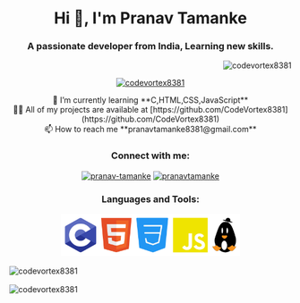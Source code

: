 <h1 align="center">Hi 👋, I'm Pranav Tamanke</h1>
<h3 align="center">A passionate developer from India, Learning new skills.</h3>

<p align="right"> <img src="https://komarev.com/ghpvc/?username=codevortex8381&label=Profile%20views&color=0e75b6&style=flat" alt="codevortex8381" /> </p>

<p align="center"> <a href="https://github.com/ryo-ma/github-profile-trophy"><img src="https://github-profile-trophy.vercel.app/?username=codevortex8381" alt="codevortex8381" /></a> </p>

<p align="center">🌱 I’m currently learning **C,HTML,CSS,JavaScript**<br>👨‍💻 All of my projects are available at [https://github.com/CodeVortex8381](https://github.com/CodeVortex8381)<br>📫 How to reach me **pranavtamanke8381@gmail.com**</p>

<h3 align="center">Connect with me:</h3>
<p align="center">
<a href="https://linkedin.com/in/pranav-tamanke" target="blank"><img align="center" src="https://raw.githubusercontent.com/rahuldkjain/github-profile-readme-generator/master/src/images/icons/Social/linked-in-alt.svg" alt="pranav-tamanke" height="30" width="40" /></a>
<a href="https://instagram.com/pranavtamanke" target="blank"><img align="center" src="https://raw.githubusercontent.com/rahuldkjain/github-profile-readme-generator/master/src/images/icons/Social/instagram.svg" alt="pranavtamanke" height="30" width="40" /></a>
</p>

<h3 align="center">Languages and Tools:</h3>
<p align="center"><img src="https://github.com/CodeVortex8381/CodeVortex8381/blob/main/Logo's.png?raw=true" height="75px" alt="Language & Tools" algin="center"></p>

<p><img align="center" src="https://github-readme-stats.vercel.app/api/top-langs?username=codevortex8381&show_icons=true&locale=en&layout=compact" alt="codevortex8381" /></p>

<p><img align="center" src="https://github-readme-streak-stats.herokuapp.com/?user=codevortex8381&" alt="codevortex8381" /></p>

